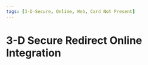 ```yaml
---
tags: [3-D-Secure, Online, Web, Card Not Present]
---
```


# 3-D Secure Redirect Online Integration
